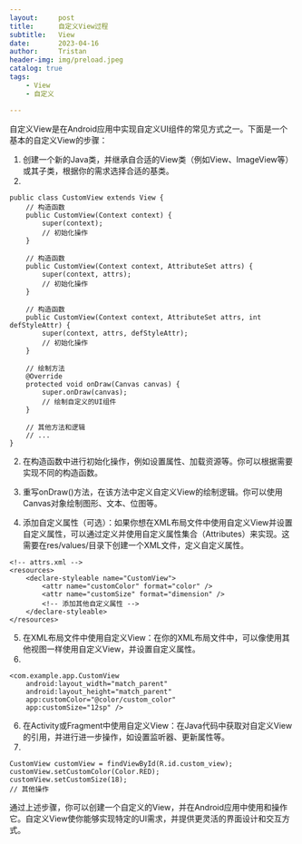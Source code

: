```yaml
---
layout:     post
title:      自定义View过程
subtitle:   View
date:       2023-04-16
author:     Tristan
header-img: img/preload.jpeg
catalog: true
tags:
    - View
    - 自定义

---
```



自定义View是在Android应用中实现自定义UI组件的常见方式之一。下面是一个基本的自定义View的步骤：

1. 创建一个新的Java类，并继承自合适的View类（例如View、ImageView等）或其子类，根据你的需求选择合适的基类。
2. 
```
public class CustomView extends View {
    // 构造函数
    public CustomView(Context context) {
        super(context);
        // 初始化操作
    }
    
    // 构造函数
    public CustomView(Context context, AttributeSet attrs) {
        super(context, attrs);
        // 初始化操作
    }

    // 构造函数
    public CustomView(Context context, AttributeSet attrs, int defStyleAttr) {
        super(context, attrs, defStyleAttr);
        // 初始化操作
    }

    // 绘制方法
    @Override
    protected void onDraw(Canvas canvas) {
        super.onDraw(canvas);
        // 绘制自定义的UI组件
    }
    
    // 其他方法和逻辑
    // ...
}
```

2. 在构造函数中进行初始化操作，例如设置属性、加载资源等。你可以根据需要实现不同的构造函数。

3. 重写onDraw()方法，在该方法中定义自定义View的绘制逻辑。你可以使用Canvas对象绘制图形、文本、位图等。

4. 添加自定义属性（可选）：如果你想在XML布局文件中使用自定义View并设置自定义属性，可以通过定义并使用自定义属性集合（Attributes）来实现。这需要在res/values/目录下创建一个XML文件，定义自定义属性。

```
<!-- attrs.xml -->
<resources>
    <declare-styleable name="CustomView">
        <attr name="customColor" format="color" />
        <attr name="customSize" format="dimension" />
        <!-- 添加其他自定义属性 -->
    </declare-styleable>
</resources>
```

5. 在XML布局文件中使用自定义View：在你的XML布局文件中，可以像使用其他视图一样使用自定义View，并设置自定义属性。
6. 
```
<com.example.app.CustomView
    android:layout_width="match_parent"
    android:layout_height="match_parent"
    app:customColor="@color/custom_color"
    app:customSize="12sp" />
```

6. 在Activity或Fragment中使用自定义View：在Java代码中获取对自定义View的引用，并进行进一步操作，如设置监听器、更新属性等。
7. 
```
CustomView customView = findViewById(R.id.custom_view);
customView.setCustomColor(Color.RED);
customView.setCustomSize(18);
// 其他操作
```

通过上述步骤，你可以创建一个自定义的View，并在Android应用中使用和操作它。自定义View使你能够实现特定的UI需求，并提供更灵活的界面设计和交互方式。
